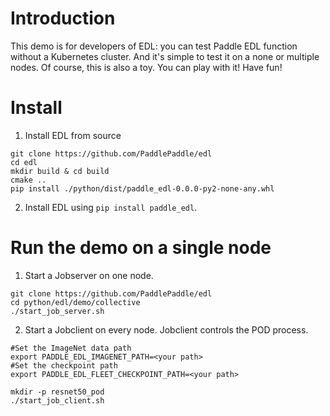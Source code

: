 # Introduction
This demo is for developers of EDL: you can test Paddle EDL function without a Kubernetes cluster. And it's simple to test it on a none or multiple nodes.
Of course, this is also a toy. You can play with it!
Have fun!

# Install
1. Install EDL from source

```
git clone https://github.com/PaddlePaddle/edl
cd edl
mkdir build & cd build
cmake ..
pip install ./python/dist/paddle_edl-0.0.0-py2-none-any.whl
```

2. Install EDL using `pip install paddle_edl`.  

# Run the demo on a single node
1. Start a Jobserver on one node. 

```
git clone https://github.com/PaddlePaddle/edl
cd python/edl/demo/collective
./start_job_server.sh
```

2. Start a Jobclient on every node. Jobclient controls the POD process.

```
#Set the ImageNet data path
export PADDLE_EDL_IMAGENET_PATH=<your path>
#Set the checkpoint path
export PADDLE_EDL_FLEET_CHECKPOINT_PATH=<your path>

mkdir -p resnet50_pod
./start_job_client.sh
```
